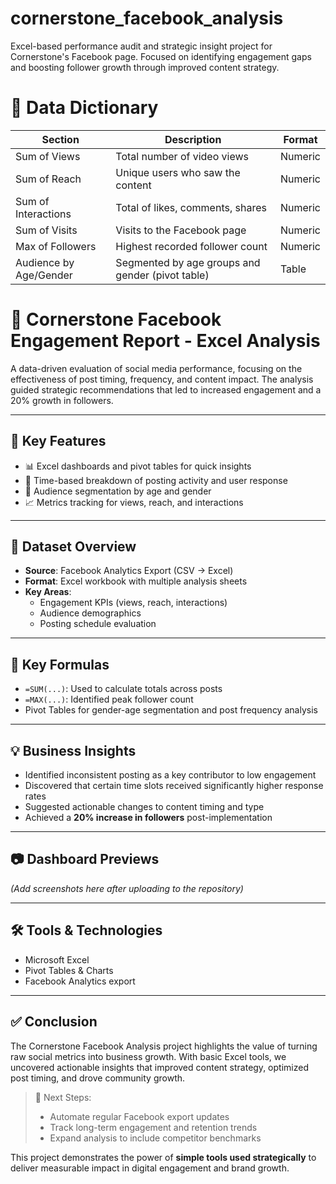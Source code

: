 # cornerstone_facebook_analysis  
Excel-based performance audit and strategic insight project for Cornerstone's Facebook page. Focused on identifying engagement gaps and boosting follower growth through improved content strategy.

# 📘 Data Dictionary

| Section                | Description                                          | Format        |
|------------------------|------------------------------------------------------|---------------|
| Sum of Views           | Total number of video views                          | Numeric       |
| Sum of Reach           | Unique users who saw the content                     | Numeric       |
| Sum of Interactions    | Total of likes, comments, shares                     | Numeric       |
| Sum of Visits          | Visits to the Facebook page                          | Numeric       |
| Max of Followers       | Highest recorded follower count                      | Numeric       |
| Audience by Age/Gender | Segmented by age groups and gender (pivot table)     | Table         |

# 📘 Cornerstone Facebook Engagement Report - Excel Analysis

A data-driven evaluation of social media performance, focusing on the effectiveness of post timing, frequency, and content impact. The analysis guided strategic recommendations that led to increased engagement and a 20% growth in followers.

---

## 🚀 Key Features

- 📊 Excel dashboards and pivot tables for quick insights  
- 📅 Time-based breakdown of posting activity and user response  
- 👥 Audience segmentation by age and gender  
- 📈 Metrics tracking for views, reach, and interactions  

---

## 📁 Dataset Overview

- **Source**: Facebook Analytics Export (CSV → Excel)  
- **Format**: Excel workbook with multiple analysis sheets  
- **Key Areas**:
  - Engagement KPIs (views, reach, interactions)  
  - Audience demographics  
  - Posting schedule evaluation  

---

## 🔢 Key Formulas

- `=SUM(...)`: Used to calculate totals across posts  
- `=MAX(...)`: Identified peak follower count  
- Pivot Tables for gender-age segmentation and post frequency analysis  

---

## 💡 Business Insights

- Identified inconsistent posting as a key contributor to low engagement  
- Discovered that certain time slots received significantly higher response rates  
- Suggested actionable changes to content timing and type  
- Achieved a **20% increase in followers** post-implementation  

---

## 📷 Dashboard Previews

*(Add screenshots here after uploading to the repository)*

---

## 🛠 Tools & Technologies

- Microsoft Excel  
- Pivot Tables & Charts  
- Facebook Analytics export  

---

## ✅ Conclusion

The Cornerstone Facebook Analysis project highlights the value of turning raw social metrics into business growth. With basic Excel tools, we uncovered actionable insights that improved content strategy, optimized post timing, and drove community growth.

> 📌 Next Steps:  
> - Automate regular Facebook export updates  
> - Track long-term engagement and retention trends  
> - Expand analysis to include competitor benchmarks  

This project demonstrates the power of **simple tools used strategically** to deliver measurable impact in digital engagement and brand growth.
